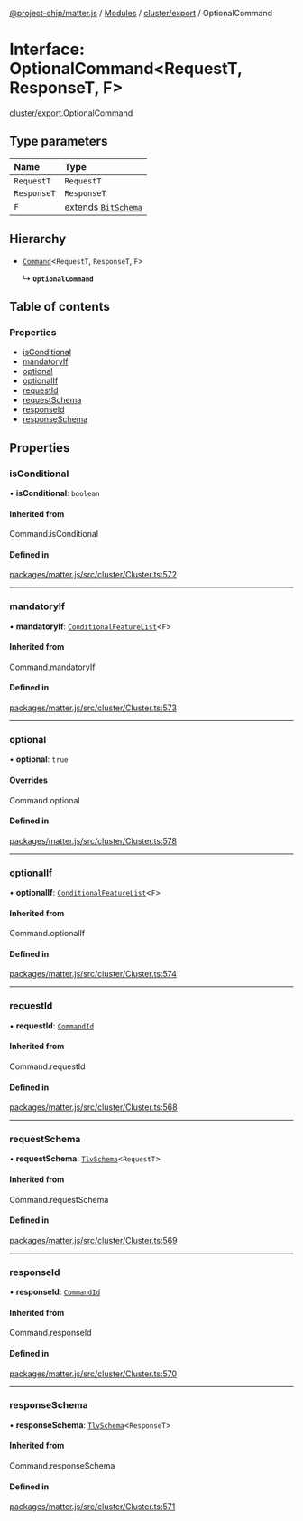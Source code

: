 [@project-chip/matter.js](../README.md) / [Modules](../modules.md) / [cluster/export](../modules/cluster_export.md) / OptionalCommand

# Interface: OptionalCommand<RequestT, ResponseT, F\>

[cluster/export](../modules/cluster_export.md).OptionalCommand

## Type parameters

| Name | Type |
| :------ | :------ |
| `RequestT` | `RequestT` |
| `ResponseT` | `ResponseT` |
| `F` | extends [`BitSchema`](../modules/schema_export.md#bitschema) |

## Hierarchy

- [`Command`](../modules/cluster_export.md#command)<`RequestT`, `ResponseT`, `F`\>

  ↳ **`OptionalCommand`**

## Table of contents

### Properties

- [isConditional](cluster_export.OptionalCommand.md#isconditional)
- [mandatoryIf](cluster_export.OptionalCommand.md#mandatoryif)
- [optional](cluster_export.OptionalCommand.md#optional)
- [optionalIf](cluster_export.OptionalCommand.md#optionalif)
- [requestId](cluster_export.OptionalCommand.md#requestid)
- [requestSchema](cluster_export.OptionalCommand.md#requestschema)
- [responseId](cluster_export.OptionalCommand.md#responseid)
- [responseSchema](cluster_export.OptionalCommand.md#responseschema)

## Properties

### isConditional

• **isConditional**: `boolean`

#### Inherited from

Command.isConditional

#### Defined in

[packages/matter.js/src/cluster/Cluster.ts:572](https://github.com/project-chip/matter.js/blob/16d5b0d/packages/matter.js/src/cluster/Cluster.ts#L572)

___

### mandatoryIf

• **mandatoryIf**: [`ConditionalFeatureList`](../modules/cluster_export.md#conditionalfeaturelist)<`F`\>

#### Inherited from

Command.mandatoryIf

#### Defined in

[packages/matter.js/src/cluster/Cluster.ts:573](https://github.com/project-chip/matter.js/blob/16d5b0d/packages/matter.js/src/cluster/Cluster.ts#L573)

___

### optional

• **optional**: ``true``

#### Overrides

Command.optional

#### Defined in

[packages/matter.js/src/cluster/Cluster.ts:578](https://github.com/project-chip/matter.js/blob/16d5b0d/packages/matter.js/src/cluster/Cluster.ts#L578)

___

### optionalIf

• **optionalIf**: [`ConditionalFeatureList`](../modules/cluster_export.md#conditionalfeaturelist)<`F`\>

#### Inherited from

Command.optionalIf

#### Defined in

[packages/matter.js/src/cluster/Cluster.ts:574](https://github.com/project-chip/matter.js/blob/16d5b0d/packages/matter.js/src/cluster/Cluster.ts#L574)

___

### requestId

• **requestId**: [`CommandId`](../modules/datatype_export.md#commandid)

#### Inherited from

Command.requestId

#### Defined in

[packages/matter.js/src/cluster/Cluster.ts:568](https://github.com/project-chip/matter.js/blob/16d5b0d/packages/matter.js/src/cluster/Cluster.ts#L568)

___

### requestSchema

• **requestSchema**: [`TlvSchema`](../classes/tlv_export.TlvSchema.md)<`RequestT`\>

#### Inherited from

Command.requestSchema

#### Defined in

[packages/matter.js/src/cluster/Cluster.ts:569](https://github.com/project-chip/matter.js/blob/16d5b0d/packages/matter.js/src/cluster/Cluster.ts#L569)

___

### responseId

• **responseId**: [`CommandId`](../modules/datatype_export.md#commandid)

#### Inherited from

Command.responseId

#### Defined in

[packages/matter.js/src/cluster/Cluster.ts:570](https://github.com/project-chip/matter.js/blob/16d5b0d/packages/matter.js/src/cluster/Cluster.ts#L570)

___

### responseSchema

• **responseSchema**: [`TlvSchema`](../classes/tlv_export.TlvSchema.md)<`ResponseT`\>

#### Inherited from

Command.responseSchema

#### Defined in

[packages/matter.js/src/cluster/Cluster.ts:571](https://github.com/project-chip/matter.js/blob/16d5b0d/packages/matter.js/src/cluster/Cluster.ts#L571)
